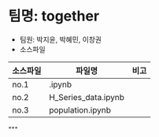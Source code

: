 # 팀명: together
* 팀원: 박지윤, 박혜민, 이창권
* 소스파일

|소스파일|파일명|비고|
|---|---|---|
|no.1|.ipynb||
|no.2|H_Series_data.ipynb||
|no.3|population.ipynb||
"""
